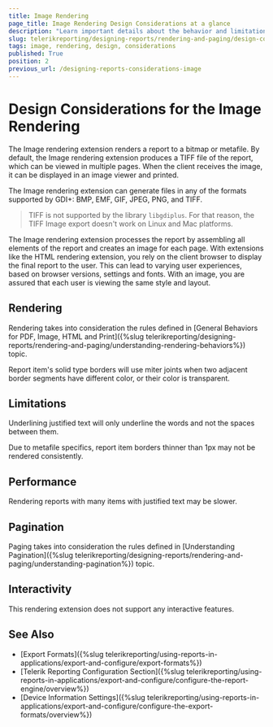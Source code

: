 ```yaml
---
title: Image Rendering
page_title: Image Rendering Design Considerations at a glance
description: "Learn important details about the behavior and limitations of the Image rendering format, that need to be taken into account when designing a report with Image rendering in mind."
slug: telerikreporting/designing-reports/rendering-and-paging/design-considerations-for-report-rendering/image-rendering-design-considerations
tags: image, rendering, design, considerations
published: True
position: 2
previous_url: /designing-reports-considerations-image
---
```


# Design Considerations for the Image Rendering

The Image rendering extension renders a report to a bitmap or metafile. By default, the Image rendering extension produces a TIFF file of the report, which can be viewed in multiple pages. When the client receives the image, it can be displayed in an image viewer and printed.

The Image rendering extension can generate files in any of the formats supported by GDI+: BMP, EMF, GIF, JPEG, PNG, and TIFF.

> TIFF is not supported by the library `libgdiplus`. For that reason, the TIFF Image export doesn't work on Linux and Mac platforms.

The Image rendering extension processes the report by assembling all elements of the report and creates an image for each page. With extensions like the HTML rendering extension, you rely on the client browser to display the final report to the user. This can lead to varying user experiences, based on browser versions, settings and fonts. With an image, you are assured that each user is viewing the same style and layout.

## Rendering

Rendering takes into consideration the rules defined in [General Behaviors for PDF, Image, HTML and Print]({%slug telerikreporting/designing-reports/rendering-and-paging/understanding-rendering-behaviors%}) topic.

Report item's solid type borders will use miter joints when two adjacent border segments have different color, or their color is transparent.

## Limitations

Underlining justified text will only underline the words and not the spaces between them.

Due to metafile specifics, report item borders thinner than 1px may not be rendered consistently.

## Performance

Rendering reports with many items with justified text may be slower.

## Pagination

Paging takes into consideration the rules defined in [Understanding Pagination]({%slug telerikreporting/designing-reports/rendering-and-paging/understanding-pagination%}) topic.

## Interactivity

This rendering extension does not support any interactive features.

## See Also

 * [Export Formats]({%slug telerikreporting/using-reports-in-applications/export-and-configure/export-formats%}) 
 * [Telerik Reporting Configuration Section]({%slug telerikreporting/using-reports-in-applications/export-and-configure/configure-the-report-engine/overview%}) 
 * [Device Information Settings]({%slug telerikreporting/using-reports-in-applications/export-and-configure/configure-the-export-formats/overview%})

